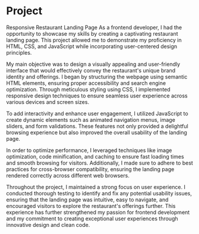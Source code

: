 # Project
Responsive Restaurant Landing Page 
As a frontend developer, I had the opportunity to showcase my skills by creating a captivating restaurant landing page.
This project allowed me to demonstrate my proficiency in HTML, CSS, and JavaScript while incorporating user-centered design principles.

My main objective was to design a visually appealing and user-friendly interface that would effectively convey the restaurant's unique brand identity and offerings. 
I began by structuring the webpage using semantic HTML elements, ensuring proper accessibility and search engine optimization. 
Through meticulous styling using CSS, I implemented responsive design techniques to ensure seamless user experience across various devices and screen sizes.

To add interactivity and enhance user engagement, I utilized JavaScript to create dynamic elements such as animated navigation menus, image sliders, and form validations. 
These features not only provided a delightful browsing experience but also improved the overall usability of the landing page.

In order to optimize performance, I leveraged techniques like image optimization, code minification, and caching to ensure fast loading times and smooth browsing for visitors. 
Additionally, I made sure to adhere to best practices for cross-browser compatibility, ensuring the landing page rendered correctly across different web browsers.

Throughout the project, I maintained a strong focus on user experience. 
I conducted thorough testing to identify and fix any potential usability issues, ensuring that the landing page was intuitive, easy to navigate, and encouraged visitors to explore the restaurant's offerings further. 
This experience has further strengthened my passion for frontend development and my commitment to creating exceptional user experiences through innovative design and clean code.
